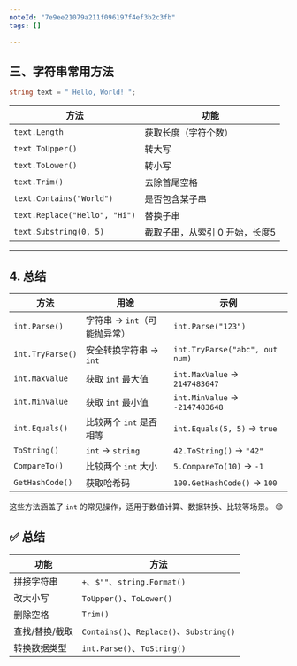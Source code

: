 ```yaml
---
noteId: "7e9ee21079a211f096197f4ef3b2c3fb"
tags: []

---
```


## 三、字符串常用方法

```csharp
string text = " Hello, World! ";
```

| 方法                            | 功能                |
| ----------------------------- | ----------------- |
| `text.Length`                 | 获取长度（字符个数）        |
| `text.ToUpper()`              | 转大写               |
| `text.ToLower()`              | 转小写               |
| `text.Trim()`                 | 去除首尾空格            |
| `text.Contains("World")`      | 是否包含某子串           |
| `text.Replace("Hello", "Hi")` | 替换子串              |
| `text.Substring(0, 5)`        | 截取子串，从索引 0 开始，长度5 |

---

## **4. 总结**
| **方法**              | **用途**                          | **示例**                          |
|-----------------------|----------------------------------|----------------------------------|
| `int.Parse()`         | 字符串 → `int`（可能抛异常）     | `int.Parse("123")`               |
| `int.TryParse()`      | 安全转换字符串 → `int`           | `int.TryParse("abc", out num)`    |
| `int.MaxValue`        | 获取 `int` 最大值                | `int.MaxValue` → `2147483647`     |
| `int.MinValue`        | 获取 `int` 最小值                | `int.MinValue` → `-2147483648`    |
| `int.Equals()`        | 比较两个 `int` 是否相等          | `int.Equals(5, 5)` → `true`       |
| `ToString()`          | `int` → `string`                 | `42.ToString()` → `"42"`          |
| `CompareTo()`         | 比较两个 `int` 大小              | `5.CompareTo(10)` → `-1`          |
| `GetHashCode()`       | 获取哈希码                       | `100.GetHashCode()` → `100`       |

这些方法涵盖了 `int` 的常见操作，适用于数值计算、数据转换、比较等场景。 😊

## ✅ 总结

| 功能       | 方法                                     |
| -------- | -------------------------------------- |
| 拼接字符串    | `+`、`$""`、`string.Format()`            |
| 改大小写     | `ToUpper()`、`ToLower()`                |
| 删除空格     | `Trim()`                               |
| 查找/替换/截取 | `Contains()`、`Replace()`、`Substring()` |
| 转换数据类型   | `int.Parse()`、`ToString()`             |